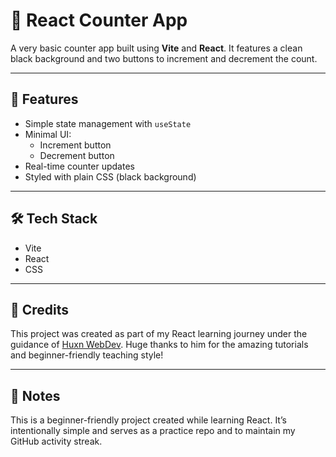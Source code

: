 # 🧮 React Counter App

A very basic counter app built using **Vite** and **React**. It features a clean black background and two buttons to increment and decrement the count.

---

## 🚀 Features

- Simple state management with `useState`
- Minimal UI:
  - Increment button
  - Decrement button
- Real-time counter updates
- Styled with plain CSS (black background)

---

## 🛠️ Tech Stack

- Vite
- React
- CSS

---

## 🙌 Credits

This project was created as part of my React learning journey under the guidance of [Huxn WebDev](https://www.youtube.com/@HuxnWebDev).
Huge thanks to him for the amazing tutorials and beginner-friendly teaching style!

---

## 📝 Notes

This is a beginner-friendly project created while learning React. It’s intentionally simple and serves as a practice repo and to maintain my GitHub activity streak.

